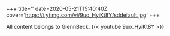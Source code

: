 +++
title=''
date=2020-05-21T15:40:40Z
cover='https://i.ytimg.com/vi/9uo_HyiKt8Y/sddefault.jpg'
+++

All content belongs to GlennBeck.
{{< youtube 9uo_HyiKt8Y >}}
